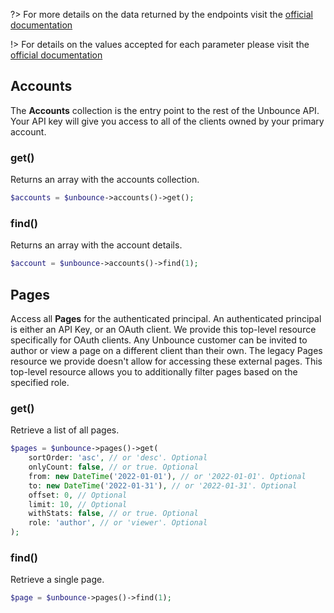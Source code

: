 ?> For more details on the data returned by the endpoints visit the [official documentation](https://developer.unbounce.com/api_reference/)

!> For details on the values accepted for each parameter please visit the [official documentation](https://developer.unbounce.com/api_reference/)

## Accounts

The __Accounts__ collection is the entry point to the rest of the Unbounce API. Your API key will give you access to all of the clients owned by your primary account.

### get()

Returns an array with the accounts collection.

```php
$accounts = $unbounce->accounts()->get();
```

### find()

Returns an array with the account details.

```php
$account = $unbounce->accounts()->find(1);
```

## Pages

Access all __Pages__ for the authenticated principal. An authenticated principal is either an API Key, or an OAuth client. We provide this top-level resource specifically for OAuth clients. Any Unbounce customer can be invited to author or view a page on a different client than their own. The legacy Pages resource we provide doesn't allow for accessing these external pages. This top-level resource allows you to additionally filter pages based on the specified role.

### get()

Retrieve a list of all pages.

```php
$pages = $unbounce->pages()->get(
    sortOrder: 'asc', // or 'desc'. Optional
    onlyCount: false, // or true. Optional
    from: new DateTime('2022-01-01'), // or '2022-01-01'. Optional
    to: new DateTime('2022-01-31'), // or '2022-01-31'. Optional
    offset: 0, // Optional
    limit: 10, // Optional
    withStats: false, // or true. Optional
    role: 'author', // or 'viewer'. Optional
);
```

### find()

Retrieve a single page.

```php
$page = $unbounce->pages()->find(1);
```